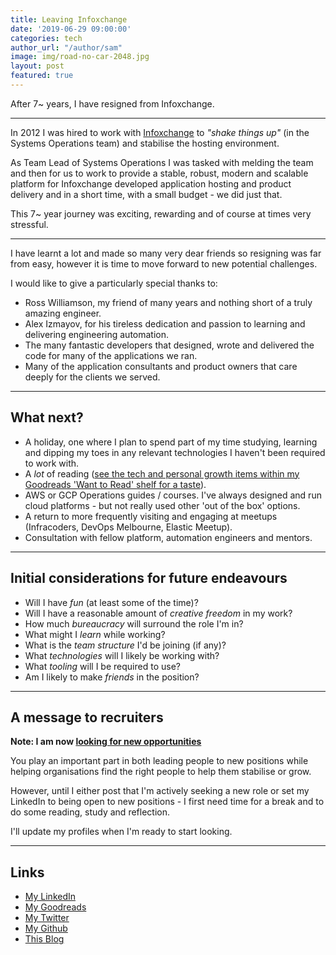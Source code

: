 ```yaml
---
title: Leaving Infoxchange
date: '2019-06-29 09:00:00'
categories: tech
author_url: "/author/sam"
image: img/road-no-car-2048.jpg
layout: post
featured: true
---
```


After 7~ years, I have resigned from Infoxchange.

---

In 2012 I was hired to work with [Infoxchange](https://www.infoxchange.org) to _"shake things up"_ (in the Systems Operations team) and stabilise the hosting environment.

As Team Lead of Systems Operations I was tasked with melding the team and then for us to work to provide a stable, robust, modern and scalable platform
for Infoxchange developed application hosting and product delivery and in a short time, with a small budget - we did just that.

This 7~ year journey was exciting, rewarding and of course at times very stressful.

---

I have learnt a lot and made so many very dear friends so resigning was far from easy, however it is time to move forward to new potential challenges.

I would like to give a particularly special thanks to:
- Ross Williamson, my friend of many years and nothing short of a truly amazing engineer.
- Alex Izmayov, for his tireless dedication and passion to learning and delivering engineering automation.
- The many fantastic developers that designed, wrote and delivered the code for many of the applications we ran.
- Many of the application consultants and product owners that care deeply for the clients we served.

---

## What next?

- A holiday, one where I plan to spend part of my time studying, learning and dipping my toes in any relevant technologies
I haven't been required to work with.
- A _lot_ of reading ([see the tech and personal growth items within my Goodreads 'Want to Read' shelf for a taste](https://www.goodreads.com/review/list/5836466-sam?order=d&shelf=to-read&sort=date_added)).
- AWS or GCP Operations guides / courses. I've always designed and run cloud platforms - but not really used other 'out of the box' options.
- A return to more frequently visiting and engaging at meetups (Infracoders, DevOps Melbourne, Elastic Meetup).
- Consultation with fellow platform, automation engineers and mentors.

---

<a id="high-level-selection-considerations"></a>
## Initial considerations for future endeavours

- Will I have _fun_ (at least some of the time)?
- Will I have a reasonable amount of _creative freedom_ in my work?
- How much _bureaucracy_ will surround the role I'm in?
- What might I _learn_ while working?
- What is the _team structure_ I'd be joining (if any)?
- What _technologies_ will I likely be working with?
- What _tooling_ will I be required to use?
- Am I likely to make _friends_ in the position?

---

## A message to recruiters

**Note: I am now [looking for new opportunities](https://smcleod.net/tech/2019/08/06/new-opportunities.html)**

You play an important part in both leading people to new positions while helping organisations find the right people to help them stabilise or grow.

However, until I either post that I'm actively seeking a new role or set my LinkedIn to being open to new positions -
I first need time for a break and to do some reading, study and reflection.

I'll update my profiles when I'm ready to start looking.

---

<a id="xcp-ng-links"></a>
## Links

- [My LinkedIn](https://www.linkedin.com/in/sammcj/)
- [My Goodreads](https://www.goodreads.com/review/list/5836466-sam?order=d&shelf=to-read&sort=date_added)
- [My Twitter](https://twitter.com/s_mcleod)
- [My Github](https://github.com/sammcj)
- [This Blog](https://smcleod.net)

